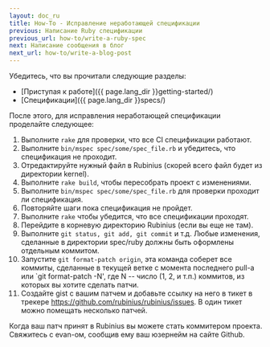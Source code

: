 ```yaml
---
layout: doc_ru
title: How-To - Исправление неработающей спецификации
previous: Написание Ruby спецификации
previous_url: how-to/write-a-ruby-spec
next: Написание сообщения в блог
next_url: how-to/write-a-blog-post
---
```


Убедитесь, что вы прочитали следующие разделы:

  *  [Приступая к работе]({{ page.lang_dir }}getting-started/)
  *  [Спецификации]({{ page.lang_dir }}specs/)

После этого, для исправления неработающей спецификации проделайте следующее:

  1.  Выполните `rake` для проверки, что все CI спецификации работают.
  2.  Выполните `bin/mspec spec/some/spec_file.rb` и убедитесь, что спецификация
      не проходит.
  3.  Отредактируйте нужный файл в Rubinius (скорей всего файл будет из
      директории kernel).
  4.  Выполните `rake build`, чтобы пересобрать проект с изменениями.
  5.  Выполните `bin/mspec spec/some/spec_file.rb` для проверки проходит ли
      спецификация.
  6.  Повторяйте шаги пока спецификация не пройдет.
  7.  Выполните `rake` чтобы убедится, что все спецификации проходят.
  8.  Перейдите в корневую директорию Rubinius (если вы еще не там).
  9.  Выполните `git status, git add, git commit` и т.д. Любые изменения,
      сделанные в директории spec/ruby должны быть оформлены отдельным
      коммитом.
  10. Запустите `git format-patch origin`, эта команда соберет все коммиты,
      сделанные в текущей ветке с момента последнего pull-a или `git format-patch
      -N', где N -- число (1, 2, и т.п.) коммитов, из которых вы хотите сделать
      патчи.
  11. Создайте gist с вашим патчем и добавьте ссылку на него в тикет в трекере
      https://github.com/rubinius/rubinius/issues. В один тикет можно помещать
      несколько патчей.

Когда ваш патч принят в Rubinius вы можете стать коммитером проекта. Свяжитесь
с evan-ом, сообщив ему ваш юзернейм на сайте Github.
